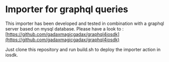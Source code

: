 # Importer for graphql queries

This importer has been developed and tested in combination with a graphql server based on mysql database. Please have a look to : [https://github.com/gadaxmagicgadax/graphql4iosdk](https://github.com/gadaxmagicgadax/graphql4iosdk)

Just clone this repository and run build.sh to deploy the importer action in iosdk.

